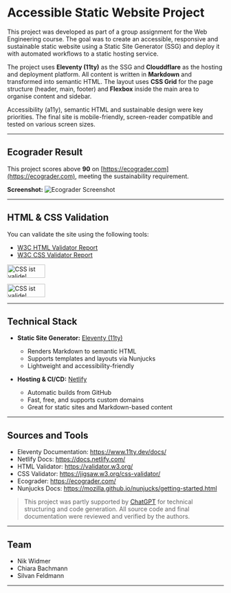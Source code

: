 # Accessible Static Website Project

This project was developed as part of a group assignment for the Web Engineering course. The goal was to create an accessible, responsive and sustainable static website using a Static Site Generator (SSG) and deploy it with automated workflows to a static hosting service.

The project uses **Eleventy (11ty)** as the SSG and **Clouddflare** as the hosting and deployment platform. All content is written in **Markdown** and transformed into semantic HTML. The layout uses **CSS Grid** for the page structure (header, main, footer) and **Flexbox** inside the main area to organise content and sidebar.

Accessibility (a11y), semantic HTML and sustainable design were key priorities. The final site is mobile-friendly, screen-reader compatible and tested on various screen sizes.

---

## Ecograder Result

This project scores above **90** on [https://ecograder.com](https://ecograder.com), meeting the sustainability requirement.

**Screenshot:**
![Ecograder Screenshot]()

---

## HTML & CSS Validation

You can validate the site using the following tools:

- [W3C HTML Validator Report](https://validator.w3.org/nu/?showsource=yes&showoutline=yes&showimagereport=yes&doc=https%3A%2F%2Fweb-project-eleventy.pages.dev%2F)
- [W3C CSS Validator Report](https://jigsaw.w3.org/css-validator/validator?uri=https%3A%2F%2Fweb-project-eleventy.pages.dev/&profile=css3svg)

<p>
        <img style="border:0;width:88px;height:31px"
            src="https://jigsaw.w3.org/css-validator/images/vcss-blue"
            alt="CSS ist valide!" />
</p>
<p>
        <img style="border:0;width:88px;height:31px"
            src="https://jigsaw.w3.org/css-validator/images/vcss"
            alt="CSS ist valide!" />
</p>
          

---

## Technical Stack

- **Static Site Generator:** [Eleventy (11ty)](https://www.11ty.dev/)
    - Renders Markdown to semantic HTML
    - Supports templates and layouts via Nunjucks
    - Lightweight and accessibility-friendly

- **Hosting & CI/CD:** [Netlify](https://www.netlify.com/)
    - Automatic builds from GitHub
    - Fast, free, and supports custom domains
    - Great for static sites and Markdown-based content

---

## Sources and Tools

- Eleventy Documentation: https://www.11ty.dev/docs/
- Netlify Docs: https://docs.netlify.com/
- HTML Validator: https://validator.w3.org/
- CSS Validator: https://jigsaw.w3.org/css-validator/
- Ecograder: https://ecograder.com/
- Nunjucks Docs: https://mozilla.github.io/nunjucks/getting-started.html

> This project was partly supported by [ChatGPT](https://openai.com/chatgpt) for technical structuring and code generation. All source code and final documentation were reviewed and verified by the authors.

---

## Team

- Nik Widmer 
- Chiara Bachmann
- Silvan Feldmann

---

